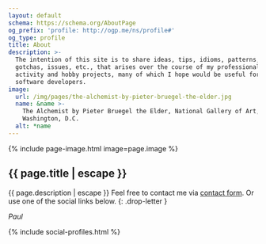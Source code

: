```yaml
---
layout: default
schema: https://schema.org/AboutPage
og_prefix: 'profile: http://ogp.me/ns/profile#'
og_type: profile
title: About
description: >-
  The intention of this site is to share ideas, tips, idioms, patterns,
  gotchas, issues, etc., that arises over the course of my professional
  activity and hobby projects, many of which I hope would be useful for other
  software developers.
image:
  url: /img/pages/the-alchemist-by-pieter-bruegel-the-elder.jpg
  name: &name >-
    The Alchemist by Pieter Bruegel the Elder, National Gallery of Art,
    Washington, D.C.
  alt: *name
---
```



{% include page-image.html image=page.image %}

<article markdown="block">

# {{ page.title | escape }}

{{ page.description | escape }} Feel free to contact me via
[contact form](/contact). Or use one of the social links below.
{: .drop-letter }

*Paul*

{% include social-profiles.html %}

</article>

<!-- https://developers.google.com/structured-data/breadcrumbs -->
<script type="application/ld+json">
  {
    "@context": "https://schema.org",
    "@type": "BreadcrumbList",
    "itemListElement": [
      {
        "@type": "ListItem",
        "position": 1,
        "item": {
          "@id": "{{ site.url}}",
          "name": "Home"
        }
      },
      {
        "@type": "ListItem",
        "position": 2,
        "item": {
          "@id": "{{ site.url}}{{ page.url }}",
          "name": {{ page.title | jsonify }}
        }
      }
    ]
  }
</script>
